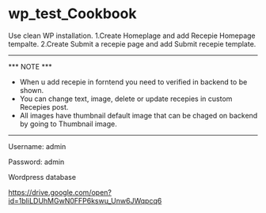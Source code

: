 # wp_test_Cookbook

Use clean WP installation. 
1.Create Homeplage and add Recepie Homepage tempalte.
2.Create Submit a recepie  page and add Submit recepie template.

---
*** NOTE ***
- When u add recepie in forntend you need to verified in backend  to be shown. 
- You can change text, image, delete or update recepies in custom Recepies post.
- All images have thumbnail default image that can be chaged on backend by going to Thumbnail image.
-----
Username: admin 

Password: admin

Wordpress database 

https://drive.google.com/open?id=1bIiLDUhMGwN0FFP6kswu_Unw6JWqpcq6

